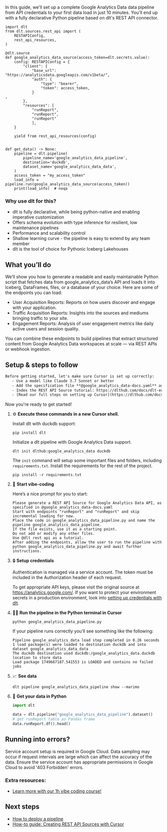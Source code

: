 In this guide, we'll set up a complete Google Analytics Data data pipeline from API credentials to your first data load in just 10 minutes. You'll end up with a fully declarative Python pipeline based on dlt's REST API connector.

```python-outcome
import dlt
from dlt.sources.rest_api import (
    RESTAPIConfig,
    rest_api_resources,
)

@dlt.source
def google_analytics_data_source(access_token=dlt.secrets.value):
    config: RESTAPIConfig = {
        "client": {
            "base_url": "https://analyticsdata.googleapis.com/v1beta/",
            "auth": {
                "type": "bearer",
                "token": access_token,
            }
,
        },
        "resources": [
            "runReport",
            "runReport",
            "runReport"
            ],
    }

    yield from rest_api_resources(config)


def get_data() -> None:
    pipeline = dlt.pipeline(
        pipeline_name='google_analytics_data_pipeline',
        destination='duckdb',
        dataset_name='google_analytics_data_data', 
    )
    access_token = "my_access_token"
    load_info = pipeline.run(google_analytics_data_source(access_token))
    print(load_info)  # noqa
```

### Why use dlt for this?

- dlt is fully declarative, while being python-native and enabling imperative customization
- Offers schema evolution with type inference for resilient, low maintenance pipelines
- Performance and scalability control
- Shallow learning curve - the pipeline is easy to extend by any team member
- dlt is the tool of choice for Pythonic Iceberg Lakehouses

## What you’ll do

We’ll show you how to generate a readable and easily maintainable Python script that fetches data from google_analytics_data’s API and loads it into Iceberg, DataFrames, files, or a database of your choice. Here are some of the endpoints you can load:

- User Acquisition Reports: Reports on how users discover and engage with your application.
- Traffic Acquisition Reports: Insights into the sources and mediums bringing traffic to your site.
- Engagement Reports: Analysis of user engagement metrics like daily active users and session quality.

You can combine these endpoints to build pipelines that extract structured content from Google Analytics Data workspaces at scale — via REST APIs or webhook ingestion.

## Setup & steps to follow

```default
Before getting started, let's make sure Cursor is set up correctly:
   - Use a model like Claude 3.7 Sonnet or better
   - Add the specification file **@google_analytics_data-docs.yaml** as context
   - Index the REST API Source tutorial: https://dlthub.com/docs/dlt-ecosystem/verified-sources/rest_api/ and add it to context as **@dlt rest api**
   - [Read our full steps on setting up Cursor](https://dlthub.com/docs/dlt-ecosystem/llm-tooling/cursor-restapi#23-configuring-cursor-with-documentation)
```

Now you're ready to get started! 

1. ⚙️ **Execute these commands in a new Cursor shell.**
    
    Install dlt with duckdb support:
    ```shell
    pip install dlt
    ```

    Initialize a dlt pipeline with Google Analytics Data support.
    ```shell
    dlt init dlthub:google_analytics_data duckdb
    ```

    The `init` command will setup some important files and folders, including `requirements.txt`. Install the requirements for the rest of the project.
    ```shell
    pip install -r requirements.txt
    ```
    
2. 🤠 **Start vibe-coding**
    
    Here’s a nice prompt for you to start: 
    
    ```prompt
    Please generate a REST API Source for Google Analytics Data API, as specified in @google_analytics_data-docs.yaml 
    Start with endpoints "runReport" and "runReport" and skip incremental loading for now. 
    Place the code in google_analytics_data_pipeline.py and name the pipeline google_analytics_data_pipeline. 
    If the file exists, use it as a starting point. 
    Do not add or modify any other files. 
    Use @dlt rest api as a tutorial. 
    After adding the endpoints, allow the user to run the pipeline with python google_analytics_data_pipeline.py and await further instructions.
    ```

    
3. 🔒 **Setup credentials** 
    
    Authentication is managed via a service account. The token must be included in the Authorization header of each request.
    
    To get appropriate API keys, please visit the original source at https://analytics.google.com/.
    If you want to protect your environment secrets in a production environment, look into [setting up credentials with dlt](https://dlthub.com/docs/walkthroughs/add_credentials).
    
4. 🏃‍♀️ **Run the pipeline in the Python terminal in Cursor**
    
    ```shell
    python google_analytics_data_pipeline.py
    ```
    
    If your pipeline runs correctly you’ll see something like the following:
    
    ```shell
    Pipeline google_analytics_data load step completed in 0.26 seconds
    1 load package(s) were loaded to destination duckdb and into dataset google_analytics_data_data
    The duckdb destination used duckdb:/google_analytics_data.duckdb location to store data
    Load package 1749667187.541553 is LOADED and contains no failed jobs
    ```
    
5. 📈 **See data**
    
    ```shell
    dlt pipeline google_analytics_data_pipeline show --marimo
    ```
    
6. 🐍 **Get your data in Python**
    
    ```python
    import dlt

   data = dlt.pipeline("google_analytics_data_pipeline").dataset()
   # get runReport table as Pandas frame
   data.runReport.df().head()
    ```

## Running into errors?

Service account setup is required in Google Cloud. Data sampling may occur if request intervals are large which can affect the accuracy of the data. Ensure the service account has appropriate permissions in Google Cloud to avoid '403 Forbidden' errors.

### Extra resources:

- [Learn more with our 1h vibe coding course!](https://www.youtube.com/watch?v=GGid70rnJuM)

## Next steps

- [How to deploy a pipeline](https://dlthub.com/docs/walkthroughs/deploy-a-pipeline)
- [How-to guide: Creating REST API Sources with Cursor](https://dlthub.com/docs/dlt-ecosystem/llm-tooling/cursor-restapi)